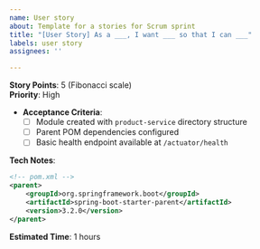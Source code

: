 ```yaml
---
name: User story
about: Template for a stories for Scrum sprint
title: "[User Story] As a ___, I want ___ so that I can ___"
labels: user story
assignees: ''

---
```

**Story Points**: 5 (Fibonacci scale)  
**Priority**: High  
- **Acceptance Criteria**:  
  - [ ] Module created with `product-service` directory structure  
  - [ ] Parent POM dependencies configured  
  - [ ] Basic health endpoint available at `/actuator/health` 

**Tech Notes**:
```xml
<!-- pom.xml -->
<parent>
    <groupId>org.springframework.boot</groupId>
    <artifactId>spring-boot-starter-parent</artifactId>
    <version>3.2.0</version>
</parent>
```
**Estimated Time**: 1 hours
